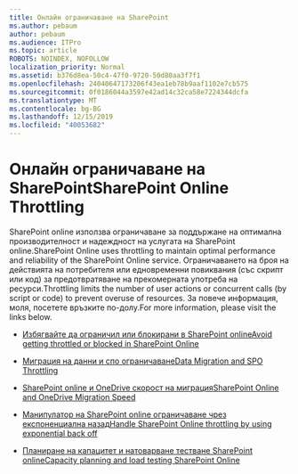```yaml
---
title: Онлайн ограничаване на SharePoint
ms.author: pebaum
author: pebaum
ms.audience: ITPro
ms.topic: article
ROBOTS: NOINDEX, NOFOLLOW
localization_priority: Normal
ms.assetid: b376d8ea-50c4-47f0-9720-50d80aa3f7f1
ms.openlocfilehash: 24040647173206f43ea1eb78b9aaf1102e7cb575
ms.sourcegitcommit: 0f0186044a3597e42ad14c32ca58e7224344dcfa
ms.translationtype: MT
ms.contentlocale: bg-BG
ms.lasthandoff: 12/15/2019
ms.locfileid: "40053682"
---
```

# <a name="sharepoint-online-throttling"></a><span data-ttu-id="ee478-102">Онлайн ограничаване на SharePoint</span><span class="sxs-lookup"><span data-stu-id="ee478-102">SharePoint Online Throttling</span></span>

<span data-ttu-id="ee478-103">SharePoint online използва ограничаване за поддържане на оптимална производителност и надеждност на услугата на SharePoint online.</span><span class="sxs-lookup"><span data-stu-id="ee478-103">SharePoint Online uses throttling to maintain optimal performance and reliability of the SharePoint Online service.</span></span> <span data-ttu-id="ee478-104">Ограничаването на броя на действията на потребителя или едновременни повиквания (със скрипт или код) за предотвратяване на прекомерната употреба на ресурси.</span><span class="sxs-lookup"><span data-stu-id="ee478-104">Throttling limits the number of user actions or concurrent calls (by script or code) to prevent overuse of resources.</span></span> <span data-ttu-id="ee478-105">За повече информация, моля, посетете връзките по-долу.</span><span class="sxs-lookup"><span data-stu-id="ee478-105">For more information, please visit the links below.</span></span>

- [<span data-ttu-id="ee478-106">Избягвайте да ограничил или блокирани в SharePoint online</span><span class="sxs-lookup"><span data-stu-id="ee478-106">Avoid getting throttled or blocked in SharePoint Online</span></span>](https://docs.microsoft.com/sharepoint/dev/general-development/how-to-avoid-getting-throttled-or-blocked-in-sharepoint-online)

- [<span data-ttu-id="ee478-107">Миграция на данни и спо ограничаване</span><span class="sxs-lookup"><span data-stu-id="ee478-107">Data Migration and SPO Throttling </span></span>](https://blogs.technet.microsoft.com/sposupport/2017/08/12/data-migration-and-spo-service-throttling/)

- [<span data-ttu-id="ee478-108">SharePoint online и OneDrive скорост на миграция</span><span class="sxs-lookup"><span data-stu-id="ee478-108">SharePoint Online and OneDrive Migration Speed</span></span>](https://docs.microsoft.com/sharepointmigration/sharepoint-online-and-onedrive-migration-speed)

 - [<span data-ttu-id="ee478-109">Манипулатор на SharePoint online ограничаване чрез експоненциална назад</span><span class="sxs-lookup"><span data-stu-id="ee478-109">Handle SharePoint Online throttling by using exponential back off</span></span>](https://docs.microsoft.com/sharepoint/dev/solution-guidance/handle-sharepoint-online-throttling-by-using-exponential-back-off)

- [<span data-ttu-id="ee478-110">Планиране на капацитет и натоварване тестване SharePoint online</span><span class="sxs-lookup"><span data-stu-id="ee478-110">Capacity planning and load testing SharePoint Online</span></span>](https://docs.microsoft.com/office365/enterprise/capacity-planning-and-load-testing-sharepoint-online)

